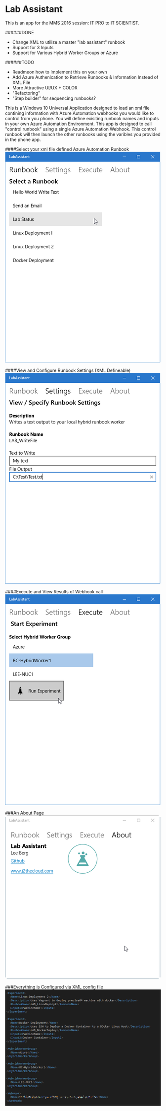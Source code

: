 # Lab Assistant
This is an app for the MMS 2016 session: IT PRO to IT SCIENTIST.

######DONE
* Change XML to utilize a master "lab assistant" runbook
* Support for 3 Inputs
* Support for Various Hybrid Worker Groups or Azure

######TODO
* Readmeon how to Implement this on your own
* Add Azure Authenication to Retrieve Runbooks & Information Instead of XML File
* More Attractive UI/UX + COLOR
* "Refactoring"
* "Step builder" for sequencing runbooks?
  
This is a Windows 10 Universal Application designed to load an xml file contining information with Azure Automation webhooks you would like to control from you phone. You will define exisiting runbook names and inputs in your own Azure Automation Environment. This app is designed to call "control runbook" using a single Azure Automation Webhook. This control runbook will then launch the other runbooks using the varibles you provided in the phone app.


####Select your xml file defined Azure Automation Runbook
![alt tag](https://raw.githubusercontent.com/bergotronic/LabAssistant/master/ReadMe/LabAssistant1.png)

####View and Configure Runbook Settings (XML Defineable)
![alt tag](https://raw.githubusercontent.com/bergotronic/LabAssistant/master/ReadMe/LabAssistant2.png)

####Execute and View Results of Webhook call
![alt tag](https://raw.githubusercontent.com/bergotronic/LabAssistant/master/ReadMe/LabAssistant3.png)

###An About Page
![alt tag](https://raw.githubusercontent.com/bergotronic/LabAssistant/master/ReadMe/LabAssistant4.png)

###Everything is Configured via XML config file
![alt tag](https://raw.githubusercontent.com/bergotronic/LabAssistant/master/ReadMe/LabAssistant5.png)

